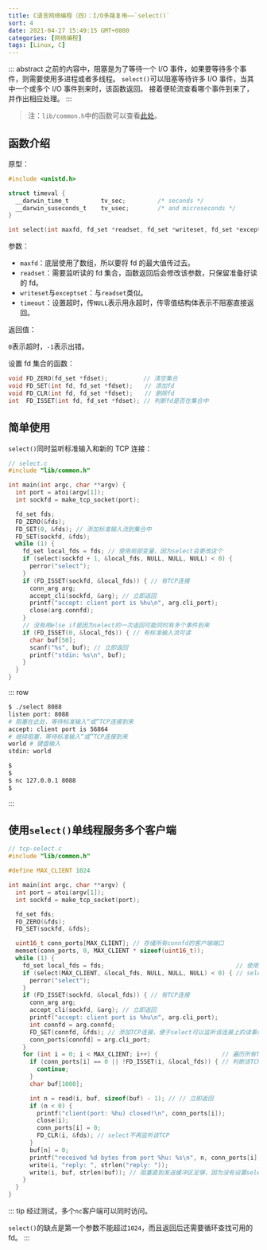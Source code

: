 ```yaml
---
title: C语言网络编程（四）：I/O多路复用——`select()`
sort: 4
date: 2021-04-27 15:49:15 GMT+0800
categories: [网络编程]
tags: [Linux, C]
---
```


::: abstract
之前的内容中，阻塞是为了等待一个 I/O 事件，如果要等待多个事件，则需要使用多进程或者多线程。
`select()`可以阻塞等待许多 I/O 事件，当其中一个或多个 I/O 事件到来时，该函数返回。
接着便轮流查看哪个事件到来了，并作出相应处理。
:::

<!-- more -->

> 注：`lib/common.h`中的函数可以查看[此处](./lib.md)。

## 函数介绍

原型：

```c
#include <unistd.h>

struct timeval {
  __darwin_time_t         tv_sec;         /* seconds */
  __darwin_suseconds_t    tv_usec;        /* and microseconds */
}

int select(int maxfd, fd_set *readset, fd_set *writeset, fd_set *exceptset, const struct timeval *timeout);
```

参数：

- `maxfd`：底层使用了数组，所以要将 fd 的最大值传过去。
- `readset`：需要监听读的 fd 集合，函数返回后会修改该参数，只保留准备好读的 fd。
- `writeset`与`exceptset`：与`readset`类似。
- `timeout`：设置超时，传`NULL`表示用永超时，传零值结构体表示不阻塞直接返回。

返回值：

`0`表示超时，`-1`表示出错。

设置 fd 集合的函数：

```c
void FD_ZERO(fd_set *fdset);　　　　　　// 清空集合
void FD_SET(int fd, fd_set *fdset);　　// 添加fd
void FD_CLR(int fd, fd_set *fdset);　　// 删除fd
int  FD_ISSET(int fd, fd_set *fdset); // 判断fd是否在集合中
```

## 简单使用

`select()`同时监听标准输入和新的 TCP 连接：

```c
// select.c
#include "lib/common.h"

int main(int argc, char **argv) {
  int port = atoi(argv[1]);
  int sockfd = make_tcp_socket(port);

  fd_set fds;
  FD_ZERO(&fds);
  FD_SET(0, &fds); // 添加标准输入流到集合中
  FD_SET(sockfd, &fds);
  while (1) {
    fd_set local_fds = fds; // 使用局部变量，因为select会更改这个
    if (select(sockfd + 1, &local_fds, NULL, NULL, NULL) < 0) {
      perror("select");
    }
    if (FD_ISSET(sockfd, &local_fds)) { // 有TCP连接
      conn_arg arg;
      accept_cli(sockfd, &arg); // 立即返回
      printf("accept: client port is %hu\n", arg.cli_port);
      close(arg.connfd);
    }
    // 没有用else if是因为select的一次返回可能同时有多个事件到来
    if (FD_ISSET(0, &local_fds)) { // 有标准输入流可读
      char buf[50];
      scanf("%s", buf); // 立即返回
      printf("stdin: %s\n", buf);
    }
  }
}
```

::: row

```zsh
$ ./select 8088
listen port: 8088
# 阻塞在此处，等待标准输入“或”TCP连接到来
accept: client port is 56864
# 继续阻塞，等待标准输入“或”TCP连接到来
world # 键盘输入
stdin: world
```

```zsh
$
$
$ nc 127.0.0.1 8088
$
```

:::

## 使用`select()`单线程服务多个客户端

```c
// tcp-select.c
#include "lib/common.h"

#define MAX_CLIENT 1024

int main(int argc, char **argv) {
  int port = atoi(argv[1]);
  int sockfd = make_tcp_socket(port);

  fd_set fds;
  FD_ZERO(&fds);
  FD_SET(sockfd, &fds);

  uint16_t conn_ports[MAX_CLIENT]; // 存储所有connfd的客户端端口
  memset(conn_ports, 0, MAX_CLIENT * sizeof(uint16_t));
  while (1) {
    fd_set local_fds = fds;                                     // 使用局部变量，因为select会更改这个
    if (select(MAX_CLIENT, &local_fds, NULL, NULL, NULL) < 0) { // select()第一个参数超过1024会保错
      perror("select");
    }
    if (FD_ISSET(sockfd, &local_fds)) { // 有TCP连接
      conn_arg arg;
      accept_cli(sockfd, &arg); // 立即返回
      printf("accept: client port is %hu\n", arg.cli_port);
      int connfd = arg.connfd;
      FD_SET(connfd, &fds); // 添加TCP连接，便于select可以监听该连接上的读事件
      conn_ports[connfd] = arg.cli_port;
    }
    for (int i = 0; i < MAX_CLIENT; i++) {                  // 遍历所有TCP连接，找到可读的
      if (conn_ports[i] == 0 || !FD_ISSET(i, &local_fds)) { // 判断该TCP连接是否有数据可读
        continue;
      }
      char buf[1000];

      int n = read(i, buf, sizeof(buf) - 1); // // 立即返回
      if (n < 0) {
        printf("client(port: %hu) closed!\n", conn_ports[i]);
        close(i);
        conn_ports[i] = 0;
        FD_CLR(i, &fds); // select不再监听该TCP
      }
      buf[n] = 0;
      printf("received %d bytes from port %hu: %s\n", n, conn_ports[i], buf);
      write(i, "reply: ", strlen("reply: "));
      write(i, buf, strlen(buf)); // 阻塞直到发送缓冲区足够，因为没有设置select监听该fd的可读事件
    }
  }
}
```

::: tip
经过测试，多个`nc`客户端可以同时访问。

`select()`的缺点是第一个参数不能超过`1024`，而且返回后还需要循环查找可用的 fd。
:::
